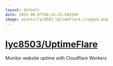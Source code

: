 ```yaml
---
layout: default
date: 2025-08-07T06:24:31.893309
image: assets/lyc8503_UptimeFlare_cropped.png
---
```


# [lyc8503/UptimeFlare](https://github.com/lyc8503/UptimeFlare)

Monitor website uptime with Cloudflare Workers
